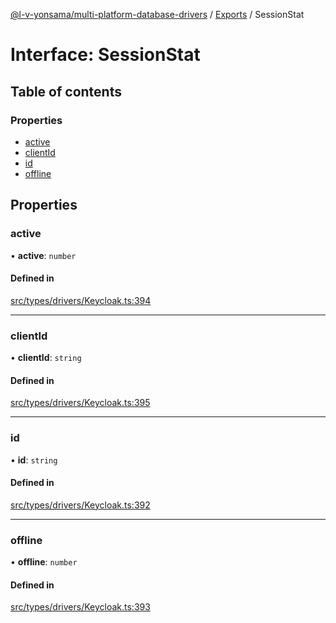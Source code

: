 [@l-v-yonsama/multi-platform-database-drivers](../README.md) / [Exports](../modules.md) / SessionStat

# Interface: SessionStat

## Table of contents

### Properties

- [active](SessionStat.md#active)
- [clientId](SessionStat.md#clientid)
- [id](SessionStat.md#id)
- [offline](SessionStat.md#offline)

## Properties

### active

• **active**: `number`

#### Defined in

[src/types/drivers/Keycloak.ts:394](https://github.com/l-v-yonsama/db-drivers/blob/8a6ac8fc7b670ba9ab4cc0cf2f458615d3a44507/src/types/drivers/Keycloak.ts#L394)

___

### clientId

• **clientId**: `string`

#### Defined in

[src/types/drivers/Keycloak.ts:395](https://github.com/l-v-yonsama/db-drivers/blob/8a6ac8fc7b670ba9ab4cc0cf2f458615d3a44507/src/types/drivers/Keycloak.ts#L395)

___

### id

• **id**: `string`

#### Defined in

[src/types/drivers/Keycloak.ts:392](https://github.com/l-v-yonsama/db-drivers/blob/8a6ac8fc7b670ba9ab4cc0cf2f458615d3a44507/src/types/drivers/Keycloak.ts#L392)

___

### offline

• **offline**: `number`

#### Defined in

[src/types/drivers/Keycloak.ts:393](https://github.com/l-v-yonsama/db-drivers/blob/8a6ac8fc7b670ba9ab4cc0cf2f458615d3a44507/src/types/drivers/Keycloak.ts#L393)
